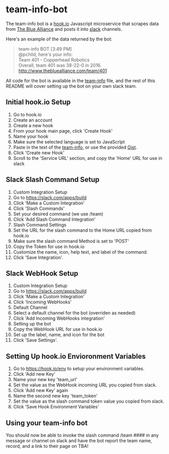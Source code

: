 # team-info-bot
The team-info bot is a [hook.io](http://hook.io) Javascript microservice that scrapes data from [The Blue Alliance](http://thebluealliance.com) and posts it into [slack](http://slack.com) channels.

Here's an example of the data returned by the bot:

>team-info BOT [3:49 PM]  
>@pchild, here's your info:  
>Team 401 - Copperhead Robotics  
>Overall, team 401 was 38-22-0 in 2016.  
>http://www.thebluealliance.com/team/401  

All code for the bot is available in the [team-info](team-info.js) file, and the rest of this README will cover setting up the bot on your own slack team. 

## Initial hook.io Setup
1. Go to hook.io
2. Create an account
3. Create a new hook
  1. From your hook main page, click 'Create Hook'
  2. Name your hook
  3. Make sure the selected language is set to JavaScript
  4. Paste in the text of the [team-info](team-info.js), or use the provided [Gist](https://gist.github.com/PChild/5266ebd48443b568a50ee2ecb4e19cae).
  5. Click 'Create new Hook'
  6. Scroll to the 'Service URL' section, and copy the 'Home' URL for use in slack
  
## Slack Slash Command Setup
1. Custom Integration Setup
  1. Go to https://slack.com/apps/build
  2. Click 'Make a Custom Integration'
  3. Click 'Slash Commands'
  4. Set your desired command (we use /team)
  5. Click 'Add Slash Command Integration'
2. Slash Command Settings
  1. Set the URL for the slash command to the Home URL copied from hook.io
  2. Make sure the slash command Method is set to 'POST'
  3. Copy the Token for use in hook.io
  4. Customize the name, icon, help text, and label of the command.
  5. Click 'Save Integration'.
  
## Slack WebHook Setup
1. Custom Integration Setup
  1. Go to https://slack.com/apps/build
  2. Click 'Make a Custom Integration'
  3. Click 'Incoming WebHooks'
2. Default Channel
  1. Select a default channel for the bot (overriden as needed)
  2. Click 'Add Incoming WebHooks integration'
3. Setting up the bot
  1. Copy the WebHook URL for use in hook.io
  2. Set up the label, name, and icon for the bot
  3. Click 'Save Settings'.

## Setting Up hook.io Envioronment Variables
1. Go to https://hook.io/env to setup your environment variables.
  1. Click 'Add new Key'
  2. Name your new key 'team_url'
  3. Set the value as the WebHook incoming URL you copied from slack.
  4. Click 'Add new Key' again
  5. Name the second new key 'team_token'
  6. Set the value as the slash command token value you copied from slack.
  7. Click 'Save Hook Environment Variables'
  
## Using your team-info bot
You should now be able to invoke the slash command /team #### in any message or channel on slack and have the bot report the team name, record, and a link to their page on TBA!
